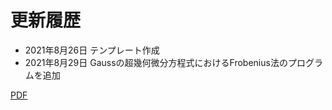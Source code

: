 # 更新履歴
- 2021年8月26日
テンプレート作成
- 2021年8月29日
Gaussの超幾何微分方程式におけるFrobenius法のプログラムを追加

[PDF](/main/SpecialFunction.pdf)
